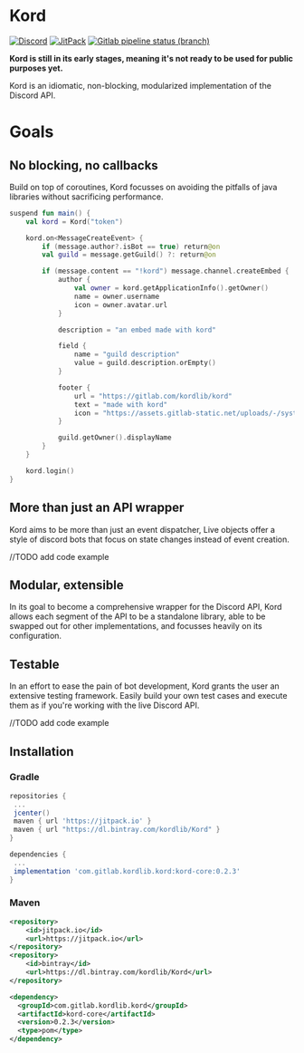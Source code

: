 # Kord
[![Discord](https://img.shields.io/discord/556525343595298817.svg?color=&label=Kord&logo=discord&style=for-the-badge)](https://discord.gg/6jcx5ev)
    [![JitPack](https://img.shields.io/jitpack/v/gitlab/hopebaron/Kord.svg?color=&style=for-the-badge)](https://jitpack.io/#com.gitlab.kordlib/Kord)
[![Gitlab pipeline status (branch)](https://img.shields.io/gitlab/pipeline/HopeBaron/kord/master.svg?style=for-the-badge)]()

**Kord is still in its early stages, meaning it's not ready to be used for public purposes yet.**


Kord is an idiomatic, non-blocking, modularized implementation of the Discord API. 

# Goals

## No blocking, no callbacks

Build on top of coroutines, Kord focusses on avoiding the pitfalls of java libraries without sacrificing performance.

```kotlin
suspend fun main() {
    val kord = Kord("token")

    kord.on<MessageCreateEvent> {
        if (message.author?.isBot == true) return@on
        val guild = message.getGuild() ?: return@on

        if (message.content == "!kord") message.channel.createEmbed {
            author {
                val owner = kord.getApplicationInfo().getOwner()
                name = owner.username
                icon = owner.avatar.url
            }

            description = "an embed made with kord"

            field {
                name = "guild description"
                value = guild.description.orEmpty()
            }

            footer {
                url = "https://gitlab.com/kordlib/kord"
                text = "made with kord"
                icon = "https://assets.gitlab-static.net/uploads/-/system/project/avatar/11355644/cord-icon.png?width=64"
            }

            guild.getOwner().displayName
        }
    }

    kord.login()
}
```

## More than just an API wrapper

Kord aims to be more than just an event dispatcher, Live objects offer a style of discord bots that focus on state changes instead of event creation.

//TODO add code example

## Modular, extensible

In its goal to become a comprehensive wrapper for the Discord API, Kord allows each segment of the API to be a standalone library, able to be swapped out for other implementations, and focusses heavily on its configuration.

## Testable

In an effort to ease the pain of bot development, Kord grants the user an extensive testing framework. Easily build your own test cases and execute them as if you're working with the live Discord API.

//TODO add code example



## Installation

### Gradle

```groovy
repositories {
 ...
 jcenter()
 maven { url 'https://jitpack.io' }
 maven { url "https://dl.bintray.com/kordlib/Kord" }
}
```

```groovy
dependencies {
 ...
 implementation 'com.gitlab.kordlib.kord:kord-core:0.2.3'
}
```

### Maven

```xml
<repository>
    <id>jitpack.io</id>
    <url>https://jitpack.io</url>
</repository>
<repository>
    <id>bintray</id>
    <url>https://dl.bintray.com/kordlib/Kord</url>
</repository>
```

```xml
<dependency>
  <groupId>com.gitlab.kordlib.kord</groupId>
  <artifactId>kord-core</artifactId>
  <version>0.2.3</version>
  <type>pom</type>
</dependency>
```

